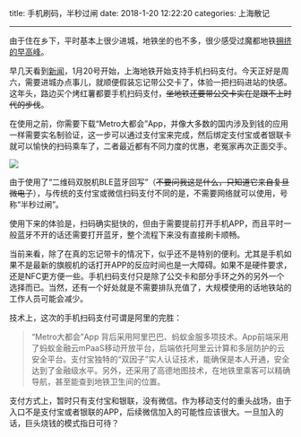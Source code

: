 title: 手机刷码，半秒过闸
date: 2018-1-20 12:22:20
categories: 上海散记

---

由于住在乡下，平时基本上很少进城，地铁坐的也不多，很少感受过魔都地铁[拥挤的早高峰](https://steemit.com/cn/@drunkevil/4liiml)。

<!--more-->

早几天看到[新闻](http://www.shmetro.com/node49/201801/con115019.htm)，1月20号开始，上海地铁开始支持手机扫码支付。今天正好是周六，需要进城办点事儿，就顺便假装忘记带公交卡了，体验一把扫码进站的快感。这年头，路边买个烤红薯都要手机扫码支付，~~坐地铁还要带公交卡实在是跟不上时代的步伐~~。

在使用之前，你需要下载“Metro大都会”App，并像大多数的国内涉及到钱的应用一样需要实名制验证，这一步可以通过支付宝来完成，然后绑定支付宝或者银联卡就可以愉快的扫码乘车了，二者最近都有不同力度的优惠，老冤家再次正面交手。

![](https://steemitimages.com/DQmf8rjWeDrkGYmkkRN6VLvp7P142oh38Ad9mWousgci5ue/IMG_5002.JPG)

由于使用了“二维码双脱机BLE蓝牙回写”（~~不要问我这是什么，只知道它来自复旦微电子~~），与传统的支付宝或微信扫码支付不同的是，不需要网络就可以使用，号称“半秒过闸”。

使用下来的体验是，扫码确实挺快的，但由于需要提前打开手机APP，而且平时一般蓝牙不开的话还需要打开蓝牙，整个流程下来没有直接刷卡顺畅。

当前来看，除了在真的忘记带卡的情况下，似乎还不是特别的便利。尤其是手机如果不是最新的旗舰机的话打开APP的反应时间也是一大障碍。如果不是硬件要求，还是NFC更方便一些。手机扫码支付只是除了公交卡和部分手环之外的另外一个选择而已。当然，还有一个好处就是不需要排队充值了，大规模使用的话地铁站的工作人员可能会减少。

技术上，这次的手机扫码支付可谓是阿里的完胜：

> “Metro大都会”App 背后采用阿里巴巴、蚂蚁金服多项技术。App前端采用了蚂蚁金融云mPaaS移动开放平台，后端依托阿里云计算和多层防护的云安全平台。支付宝独特的“双因子”实人认证技术，能确保是本人开通，安全达到了金融级水平。另外，还采用了高德地图技术，在地铁里乘客可以精确导航，甚至能查到地铁卫生间的位置。

支付方式上，暂时只有支付宝和银联，没有微信。作为移动支付的重头战场，由于入口不是支付宝或者银联的APP，后续微信加入的可能性应该很大。一旦加入的话，巨头烧钱的模式指日可待？